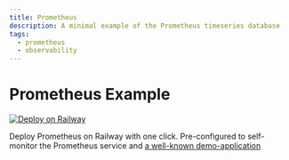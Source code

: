 ```yaml
---
title: Prometheus
description: A minimal example of the Prometheus timeseries database
tags:
  - prometheus
  - observability
---
```


# Prometheus Example

[![Deploy on Railway](https://railway.app/button.svg)](https://railway.app/template/KmJatA?referralCode=9kQOPq)

Deploy Prometheus on Railway with one click. Pre-configured to self-monitor the Prometheus service and [a well-known demo-application](http://demo.do.prometheus.io:9090)
